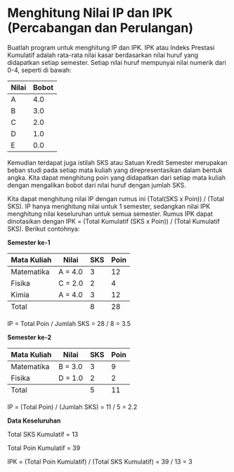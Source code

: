 # Menghitung Nilai IP dan IPK (Percabangan dan Perulangan)

Buatlah program untuk menghitung IP dan IPK. IPK atau Indeks Prestasi Kumulatif adalah rata-rata nilai kasar berdasarkan nilai huruf yang didapatkan setiap semester. Setiap nilai huruf mempunyai nilai numerik dari 0-4, seperti di bawah:

| Nilai | Bobot |
|-------|-------|
| A     | 4.0   |
| B     | 3.0   |
| C     | 2.0   |
| D     | 1.0   |
| E     | 0.0   |

Kemudian terdapat juga istilah SKS atau Satuan Kredit Semester merupakan beban studi pada setiap mata kuliah yang direpresentasikan dalam bentuk angka. Kita dapat menghitung poin yang didapatkan dari setiap mata kuliah dengan mengalikan bobot dari nilai huruf dengan jumlah SKS.

Kita dapat menghitung nilai IP dengan rumus ini (Total(SKS x Poin)) / (Total SKS). IP hanya menghitung nilai untuk 1 semester, sedangkan nilai IPK menghitung nilai keseluruhan untuk semua semester. Rumus IPK dapat dinotasikan dengan IPK = (Total Kumulatif (SKS x Poin)) / (Total Kumulatif SKS). Berikut contohnya:

**Semester ke-1**

<table>
  <thead>
    <tr>
      <th>Mata Kuliah</th>
      <th>Nilai</th>
      <th>SKS</th>
      <th>Poin</th>
    </tr>
  </thead>
  <tbody>
    <tr>
      <td>Matematika</td>
      <td>A = 4.0</td>
      <td>3</td>
      <td>12</td>
    </tr>
    <tr>
      <td>Fisika</td>
      <td>C = 2.0</td>
      <td>2</td>
      <td>4</td>
    </tr>
    <tr>
      <td>Kimia</td>
      <td>A = 4.0</td>
      <td>3</td>
      <td>12</td>
    </tr>
  </tbody>
  <tfoot>
    <tr>
      <td colspan="2">Total</td>
      <td>8</td>
      <td>28</td>
    </tr>
  </tfoot>
</table>

IP = Total Poin / Jumlah SKS = 28 / 8 = 3.5

**Semester ke-2**

<table>
  <thead>
    <tr>
      <th>Mata Kuliah</th>
      <th>Nilai</th>
      <th>SKS</th>
      <th>Poin</th>
    </tr>
  </thead>
  <tbody>
    <tr>
      <td>Matematika</td>
      <td>B = 3.0</td>
      <td>3</td>
      <td>9</td>
    </tr>
    <tr>
      <td>Fisika</td>
      <td>D = 1.0</td>
      <td>2</td>
      <td>2</td>
    </tr>
  </tbody>
  <tfoot>
    <tr>
      <td colspan="2">Total</td>
      <td>5</td>
      <td>11</td>
    </tr>
  </tfoot>
</table>

IP = (Total Poin) / (Jumlah SKS) = 11 / 5 = 2.2

**Data Keseluruhan**

Total SKS Kumulatif = 13

Total Poin Kumulatif = 39

IPK = (Total Poin Kumulatif) / (Total SKS Kumulatif) = 39 / 13 = 3
